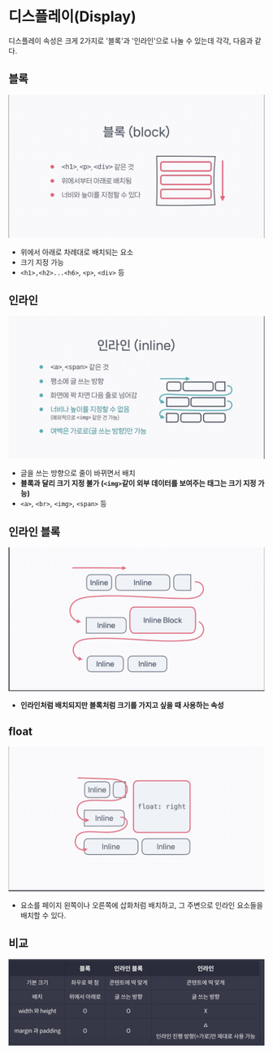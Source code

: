 # 디스플레이(Display)

디스플레이 속성은 크게 2가지로 '블록'과 '인라인'으로 나눌 수 있는데
각각, 다음과 같다.

## 블록

<img src="image1.png">

- 위에서 아래로 차례대로 배치되는 요소
- 크기 지정 가능
- `<h1>,<h2>...<h6>`, `<p>`, `<div>` 등

## 인라인

<img src="image3.png">

- 글을 쓰는 방향으로 줄이 바뀌면서 배치
- **블록과 달리 크기 지정 불가 (`<img>`같이 외부 데이터를 보여주는 태그는 크기 지정 가능)**
- `<a>`, `<br>`, `<img>`, `<span>` 등

## 인라인 블록

<img src="image4.png">

- **인라인처럼 배치되지만 블록처럼 크기를 가지고 싶을 때 사용하는 속성**

## float

<img src="image5.png">

- 요소를 페이지 왼쪽이나 오른쪽에 삽화처럼 배치하고, 그 주변으로 인라인 요소들을 배치할 수 있다.

## 비교

<img src="image6.png">
